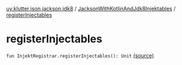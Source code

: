 [uy.klutter.json.jackson.jdk8](../index.md) / [JacksonWithKotlinAndJdk8Injektables](index.md) / [registerInjectables](.)


# registerInjectables
`fun InjektRegistrar.registerInjectables(): Unit` [(source)](https://github.com/kohesive/klutter/blob/master/json-jackson-jdk8/src/main/kotlin/uy/klutter/json/jackson/jdk8/Injektable.kt#L18)


